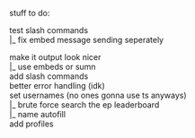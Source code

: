 stuff to do:

test slash commands <br />
|_ fix embed message sending seperately

make it output look nicer <br />
|_ use embeds or sumn <br />
add slash commands <br />
better error handling (idk) <br />
set usernames (no ones gonna use ts anyways) <br />
  |_ brute force search the ep leaderboard <br />
  |_ name autofill <br />
add profiles <br />
